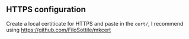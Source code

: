 ## HTTPS configuration

Create a local certiticate for HTTPS and paste in the `cert/`, I recommend using https://github.com/FiloSottile/mkcert
